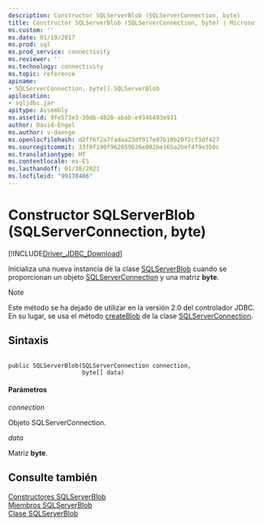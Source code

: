 ```yaml
---
description: Constructor SQLServerBlob (SQLServerConnection, byte)
title: Constructor SQLServerBlob (SQLServerConnection, byte) | Microsoft Docs
ms.custom: ''
ms.date: 01/19/2017
ms.prod: sql
ms.prod_service: connectivity
ms.reviewer: ''
ms.technology: connectivity
ms.topic: reference
apiname:
- SQLServerConnection, byte[].SQLServerBlob
apilocation:
- sqljdbc.jar
apitype: Assembly
ms.assetid: 9fe573e3-30db-4828-abab-e9346493e931
author: David-Engel
ms.author: v-daenge
ms.openlocfilehash: d2ff6f2a7fadaa23df917e07b10b20f2cf3df427
ms.sourcegitcommit: 33f0f190f962059826e002be165a2bef4f9e350c
ms.translationtype: HT
ms.contentlocale: es-ES
ms.lasthandoff: 01/30/2021
ms.locfileid: "99178406"
---
```

# <a name="sqlserverblob-constructor-sqlserverconnection-byte"></a>Constructor SQLServerBlob (SQLServerConnection, byte)
[!INCLUDE[Driver_JDBC_Download](../../../includes/driver_jdbc_download.md)]

  Inicializa una nueva instancia de la clase [SQLServerBlob](../../../connect/jdbc/reference/sqlserverblob-class.md) cuando se proporcionan un objeto [SQLServerConnection](../../../connect/jdbc/reference/sqlserverconnection-class.md) y una matriz **byte**.  
  
> [!NOTE]  
>  Este método se ha dejado de utilizar en la versión 2.0 del controlador JDBC. En su lugar, se usa el método [createBlob](../../../connect/jdbc/reference/createblob-method-sqlserverconnection.md) de la clase [SQLServerConnection](../../../connect/jdbc/reference/sqlserverconnection-class.md).  
  
## <a name="syntax"></a>Sintaxis  
  
```  
  
public SQLServerBlob(SQLServerConnection connection,  
                     byte[] data)  
```  
  
#### <a name="parameters"></a>Parámetros  
 *connection*  
  
 Objeto SQLServerConnection.  
  
 *data*  
  
 Matriz **byte**.  
  
## <a name="see-also"></a>Consulte también  
 [Constructores SQLServerBlob](../../../connect/jdbc/reference/sqlserverblob-constructors.md)   
 [Miembros SQLServerBlob](../../../connect/jdbc/reference/sqlserverblob-members.md)   
 [Clase SQLServerBlob](../../../connect/jdbc/reference/sqlserverblob-class.md)  
  
  
